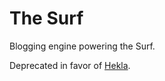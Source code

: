 The Surf
========

Blogging engine powering the Surf.

Deprecated in favor of [Hekla](https://github.com/brandur/hekla).
